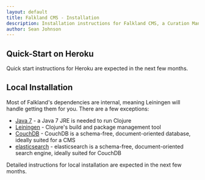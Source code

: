 ```yaml
---
layout: default
title: Falkland CMS - Installation
description: Installation instructions for Falkland CMS, a Curation Management System used to collect, curate, organize, and present the knowledge that exists in the world about a particular topic.
author: Sean Johnson
---
```


## Quick-Start on Heroku

Quick start instructions for Heroku are expected in the next few months.

## Local Installation

Most of Falkland's dependencies are internal, meaning Leiningen will handle getting them for you. There are a few exceptions:

* [Java 7](http://www.oracle.com/technetwork/java/javase/downloads/index.html) - a Java 7 JRE is needed to run Clojure
* [Leiningen](https://github.com/technomancy/leiningen) - Clojure's build and package management tool
* [CouchDB](http://http://couchdb.apache.org/) - CouchDB is a schema-free, document-oriented database, ideally suited for a CMS
* [elasticsearch](http://www.elasticsearch.org/) - elasticsearch is a schema-free, document-oriented search engine, ideally suited for CouchDB

Detailed instructions for local installation are expected in the next few months.